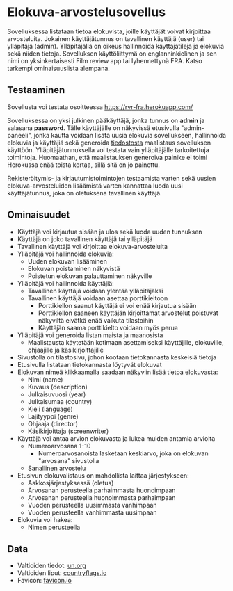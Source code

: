 # Elokuva-arvostelusovellus

Sovelluksessa listataan tietoa elokuvista, joille käyttäjät voivat kirjoittaa arvosteluita. Jokainen käyttäjätunnus on tavallinen käyttäjä (user) tai ylläpitäjä (admin). Ylläpitäjällä on oikeus hallinnoida käyttäjätilejä ja elokuvia sekä niiden tietoja. Sovelluksen käyttöliittymä on englanninkielinen ja sen nimi on yksinkertaisesti Film review app tai lyhennettynä FRA. Katso tarkempi ominaisuuslista alempana.

## Testaaminen

Sovellusta voi testata osoitteessa https://rvr-fra.herokuapp.com/

Sovelluksessa on yksi julkinen pääkäyttäjä, jonka tunnus on **admin** ja salasana **password**. Tälle käyttäjälle on näkyvissä etusivulla "admin-paneeli", jonka kautta voidaan lisätä uusia elokuvia sovellukseen, hallinnoida elokuvia ja käyttäjiä sekä generoida [tiedostosta](https://github.com/rvrauhala/tsoha-elokuvasovellus/blob/main/data/countries.csv) maalistaus sovelluksen käyttöön. Ylläpitäjätunnuksella voi testata vain ylläpitäjälle tarkoitettuja toimintoja. Huomaathan, että maalistauksen generoiva painike ei toimi Herokussa enää toista kertaa, sillä sitä on jo painettu.

Rekisteröitymis- ja kirjautumistoimintojen testaamista varten sekä uusien elokuva-arvosteluiden lisäämistä varten kannattaa luoda uusi käyttäjätunnus, joka on oletuksena tavallinen käyttäjä.

## Ominaisuudet

- Käyttäjä voi kirjautua sisään ja ulos sekä luoda uuden tunnuksen
- Käyttäjä on joko tavallinen käyttäjä tai ylläpitäjä
- Tavallinen käyttäjä voi kirjoittaa elokuva-arvosteluita
- Ylläpitäjä voi hallinnoida elokuvia:
  - Uuden elokuvan lisääminen
  - Elokuvan poistaminen näkyvistä
  - Poistetun elokuvan palauttaminen näkyville
- Ylläpitäjä voi hallinnoida käyttäjiä:
  - Tavallinen käyttäjä voidaan ylentää ylläpitäjäksi
  - Tavallinen käyttäjä voidaan asettaa porttikieltoon
    - Porttikiellon saanut käyttäjä ei voi enää kirjautua sisään
    - Porttikiellon saaneen käyttäjän kirjoittamat arvostelut poistuvat näkyviltä eivätkä enää vaikuta tilastoihin
    - Käyttäjän saama porttikielto voidaan myös perua
- Ylläpitäjä voi generoida listan maista ja maanosista
  - Maalistausta käytetään kotimaan asettamiseksi käyttäjille, elokuville, ohjaajille ja käsikirjoittajille
- Sivustolla on tilastosivu, johon kootaan tietokannasta keskeisiä tietoja
- Etusivulla listataan tietokannasta löytyvät elokuvat
- Elokuvan nimeä klikkaamalla saadaan näkyviin lisää tietoa elokuvasta:
  - Nimi (name)
  - Kuvaus (description)
  - Julkaisuvuosi (year)
  - Julkaisumaa (country)
  - Kieli (language)
  - Lajityyppi (genre)
  - Ohjaaja (director)
  - Käsikirjoittaja (screenwriter)
- Käyttäjä voi antaa arvion elokuvasta ja lukea muiden antamia arvioita
  - Numeroarvosana 1-10
    - Numeroarvosanoista lasketaan keskiarvo, joka on elokuvan "arvosana" sivustolla
  - Sanallinen arvostelu
- Etusivun elokuvalistaus on mahdollista laittaa järjestykseen:
  - Aakkosjärjestyksessä (oletus)
  - Arvosanan perusteella parhaimmasta huonoimpaan
  - Arvosanan perusteella huonoimmasta parhaimpaan
  - Vuoden perusteella uusimmasta vanhimpaan
  - Vuoden perusteella vanhimmasta uusimpaan
- Elokuvia voi hakea:
  - Nimen perusteella

## Data
- Valtioiden tiedot: [un.org](https://www.un.org/en/about-us/member-states)
- Valtioiden liput: [countryflags.io](https://www.countryflags.io/)
- Favicon: [favicon.io](https://favicon.io/)